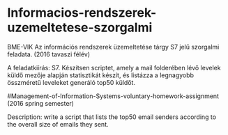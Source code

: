 # Informacios-rendszerek-uzemeltetese-szorgalmi
BME-VIK
Az információs rendszerek üzemeltetése tárgy S7 jelű szorgalmi feladata. (2016 tavaszi félév)

A feladatkiírás:
S7. Készítsen scriptet, amely a mail folderében lévő levelek küldő mezője alapján statisztikát készít, és listázza a legnagyobb összméretű leveleket generáló top50 küldőt. 


#Management-of-Information-Systems-voluntary-homework-assignment (2016 spring semester)

Description: write a script that lists the top50 email senders according to the overall size of emails they sent.
